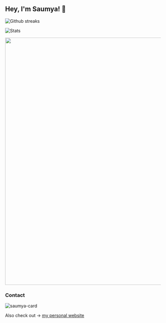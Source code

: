 ## Hey, I'm Saumya! 👋

<div align="left">
<img src="https://github-readme-streak-stats.herokuapp.com/?user=27Saumya&theme=black-ice&hide_border=true&stroke=0000&background=0D1117&ring=e05397&fire=e05397&currStreakLabel=e05397"
alt="Github streaks">

![Stats](https://github-readme-stats.vercel.app/api/top-langs/?username=27Saumya&layout=donut&langs_count=8&theme=blue-green)

<a href="https://github.com/ryo-ma/github-profile-trophy">
  <img width=800 src="https://github-profile-trophy.vercel.app/?username=27Saumya&column=8&theme=discord&no-frame=true&no-bg=true"/>
</a>

### Contact

![saumya-card](https://github.com/27Saumya/27Saumya/assets/64534496/1ffef1d2-2bf7-4779-9aef-004e9afeb721)

Also check out -> [my personal website](https://saumya.vercel.app/)
